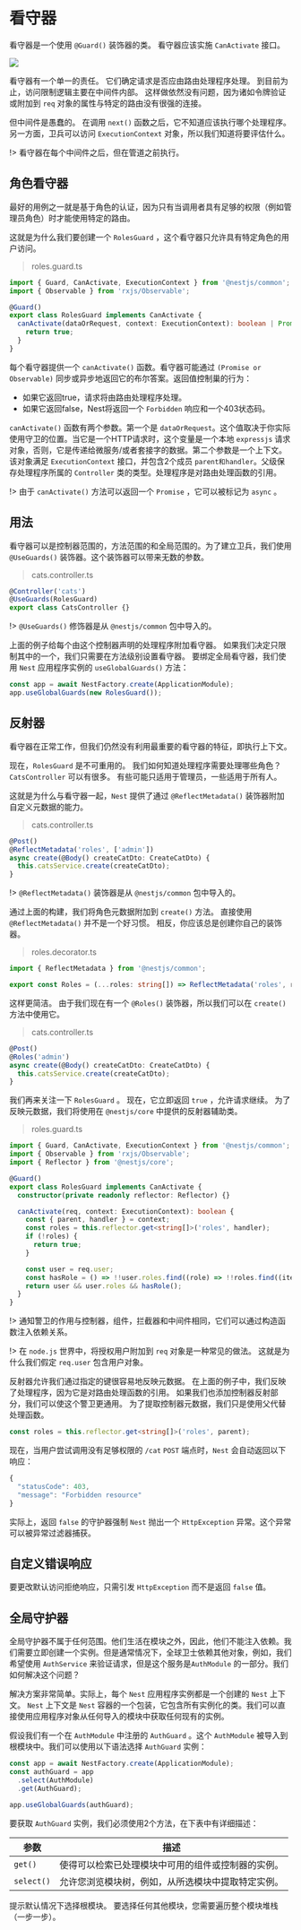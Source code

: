 # 看守器

看守器是一个使用 `@Guard()` 装饰器的类。 看守器应该实施 `CanActivate` 接口。

![](https://docs.nestjs.com/assets/Guards_1.png)

看守器有一个单一的责任。 它们确定请求是否应由路由处理程序处理。 到目前为止，访问限制逻辑主要在中间件内部。 这样做依然没有问题，因为诸如令牌验证或附加到 `req` 对象的属性与特定的路由没有很强的连接。

但中间件是愚蠢的。 在调用 `next()` 函数之后，它不知道应该执行哪个处理程序。 另一方面，卫兵可以访问 `ExecutionContext` 对象，所以我们知道将要评估什么。

!> 看守器在每个中间件之后，但在管道之前执行。

## 角色看守器

最好的用例之一就是基于角色的认证，因为只有当调用者具有足够的权限（例如管理员角色）时才能使用特定的路由。

这就是为什么我们要创建一个 `RolesGuard` ，这个看守器只允许具有特定角色的用户访问。

> roles.guard.ts

```typescript
import { Guard, CanActivate, ExecutionContext } from '@nestjs/common';
import { Observable } from 'rxjs/Observable';

@Guard()
export class RolesGuard implements CanActivate {
  canActivate(dataOrRequest, context: ExecutionContext): boolean | Promise<boolean> | Observable<boolean> {
    return true;
  }
}
```

每个看守器提供一个 `canActivate()` 函数。看守器可能通过 `(Promise or Observable)` 同步或异步地返回它的布尔答案。返回值控制巢的行为：

* 如果它返回true，请求将由路由处理程序处理。
* 如果它返回false，Nest将返回一个 `Forbidden` 响应和一个403状态码。

`canActivate()` 函数有两个参数。第一个是 `dataOrRequest`。这个值取决于你实际使用守卫的位置。当它是一个HTTP请求时，这个变量是一个本地 `expressjs` 请求对象，否则，它是传递给微服务/或者套接字的数据。第二个参数是一个上下文。该对象满足 `ExecutionContext` 接口，并包含2个成员 `parent和handler`。父级保存处理程序所属的 `Controller` 类的类型。处理程序是对路由处理函数的引用。

!> 由于 `canActivate()` 方法可以返回一个 `Promise` ，它可以被标记为 `async` 。

## 用法

看守器可以是控制器范围的，方法范围的和全局范围的。为了建立卫兵，我们使用 `@UseGuards()` 装饰器。这个装饰器可以带来无数的参数。

> cats.controller.ts

```typescript
@Controller('cats')
@UseGuards(RolesGuard)
export class CatsController {}
```

!> `@UseGuards()` 修饰器是从 `@nestjs/common` 包中导入的。

上面的例子给每个由这个控制器声明的处理程序附加看守器。 如果我们决定只限制其中的一个，我们只需要在方法级别设置看守器。 要绑定全局看守器，我们使用 `Nest` 应用程序实例的 `useGlobalGuards()` 方法：

```typescript
const app = await NestFactory.create(ApplicationModule);
app.useGlobalGuards(new RolesGuard());
```

## 反射器

看守器在正常工作，但我们仍然没有利用最重要的看守器的特征，即执行上下文。

现在，`RolesGuard` 是不可重用的。 我们如何知道处理程序需要处理哪些角色？ `CatsController` 可以有很多。 有些可能只适用于管理员，一些适用于所有人。

这就是为什么与看守器一起，`Nest` 提供了通过 `@ReflectMetadata()` 装饰器附加自定义元数据的能力。

> cats.controller.ts

```typescript
@Post()
@ReflectMetadata('roles', ['admin'])
async create(@Body() createCatDto: CreateCatDto) {
  this.catsService.create(createCatDto);
}
```

!> `@ReflectMetadata()` 装饰器是从 `@nestjs/common` 包中导入的。

通过上面的构建，我们将角色元数据附加到 `create()` 方法。 直接使用 `@ReflectMetadata()` 并不是一个好习惯。 相反，你应该总是创建你自己的装饰器。

> roles.decorator.ts

```typescript
import { ReflectMetadata } from '@nestjs/common';

export const Roles = (...roles: string[]) => ReflectMetadata('roles', roles);
```

这样更简洁。 由于我们现在有一个 `@Roles()` 装饰器，所以我们可以在 `create()` 方法中使用它。

> cats.controller.ts

```typescript
@Post()
@Roles('admin')
async create(@Body() createCatDto: CreateCatDto) {
  this.catsService.create(createCatDto);
}
```

我们再来关注一下 `RolesGuard` 。 现在，它立即返回 `true` ，允许请求继续。 为了反映元数据，我们将使用在 `@nestjs/core` 中提供的反射器辅助类。

> roles.guard.ts

```typescript
import { Guard, CanActivate, ExecutionContext } from '@nestjs/common';
import { Observable } from 'rxjs/Observable';
import { Reflector } from '@nestjs/core';

@Guard()
export class RolesGuard implements CanActivate {
  constructor(private readonly reflector: Reflector) {}

  canActivate(req, context: ExecutionContext): boolean {
    const { parent, handler } = context;
    const roles = this.reflector.get<string[]>('roles', handler);
    if (!roles) {
      return true;
    }

    const user = req.user;
    const hasRole = () => !!user.roles.find((role) => !!roles.find((item) => item === role));
    return user && user.roles && hasRole();
  }
}
```

!> 通知警卫的作用与控制器，组件，拦截器和中间件相同，它们可以通过构造函数注入依赖关系。

!> 在 `node.js` 世界中，将授权用户附加到 `req` 对象是一种常见的做法。 这就是为什么我们假定 `req.user` 包含用户对象。

反射器允许我们通过指定的键很容易地反映元数据。 在上面的例子中，我们反映了处理程序，因为它是对路由处理函数的引用。 如果我们也添加控制器反射部分，我们可以使这个警卫更通用。 为了提取控制器元数据，我们只是使用父代替处理函数。

```typescript
const roles = this.reflector.get<string[]>('roles', parent);
```

现在，当用户尝试调用没有足够权限的 `/cat` `POST` 端点时，`Nest` 会自动返回以下响应：

```typescript
{
  "statusCode": 403,
  "message": "Forbidden resource"
}
```

实际上，返回 `false` 的守护器强制 `Nest` 抛出一个 `HttpException` 异常。这个异常可以被异常过滤器捕获。

## 自定义错误响应

要更改默认访问拒绝响应，只需引发 `HttpException` 而不是返回 `false` 值。

## 全局守护器

全局守护器不属于任何范围。他们生活在模块之外，因此，他们不能注入依赖。我们需要立即创建一个实例。但是通常情况下，全球卫士依赖其他对象，例如，我们希望使用 `AuthService` 来验证请求，但是这个服务是`AuthModule` 的一部分。我们如何解决这个问题？

解决方案非常简单。实际上，每个 `Nest` 应用程序实例都是一个创建的 `Nest` 上下文。 `Nest` 上下文是 `Nest` 容器的一个包装，它包含所有实例化的类。我们可以直接使用应用程序对象从任何导入的模块中获取任何现有的实例。

假设我们有一个在 `AuthModule` 中注册的 `AuthGuard` 。这个 `AuthModule` 被导入到根模块中。我们可以使用以下语法选择 `AuthGuard` 实例：

```typescript
const app = await NestFactory.create(ApplicationModule);
const authGuard = app
  .select(AuthModule)
  .get(AuthGuard);

app.useGlobalGuards(authGuard);
```

要获取 `AuthGuard` 实例，我们必须使用2个方法，在下表中有详细描述：

|参数|描述|
|-----|-----|
|`get()` |使得可以检索已处理模块中可用的组件或控制器的实例。|
|`select()` |允许您浏览模块树，例如，从所选模块中提取特定实例。|

提示默认情况下选择根模块。 要选择任何其他模块，您需要遍历整个模块堆栈（一步一步）。